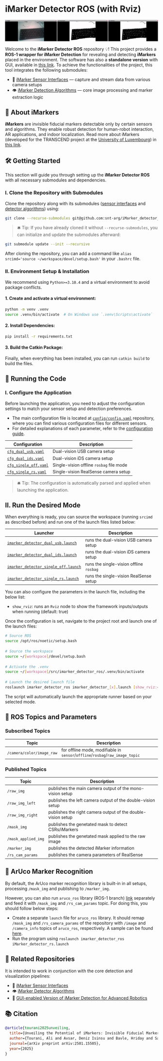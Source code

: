 # iMarker Detector ROS (with Rviz)

![iMarker Detector ROS](docs/demo.gif "iMarker Detector ROS")

Welcome to the **iMarker Detector ROS** repository 💡!
This project provides a **ROS-1 wrapper for iMarker Detection** for revealing and detecting **iMarkers** placed in the environment.
The software has also a **standalone version** with GUI, available in [this link](https://github.com/snt-arg/iMarker_detector_standalone).
To achieve the functionalities of the project, this tool integrates the following submodules:

- 🔌 [iMarker Sensor Interfaces](https://github.com/snt-arg/iMarker_sensors) — capture and stream data from various camera setups
- 👁️ [iMarker Detection Algorithms](https://github.com/snt-arg/iMarker_algorithms) — core image processing and marker extraction logic

## 🧠 About iMarkers

**iMarkers** are invisible fiducial markers detectable only by certain sensors and algorithms. They enable robust detection for human-robot interaction, AR applications, and indoor localization.
Read more about iMarkers (developed for the TRANSCEND project at the [University of Luxembourg](https://www.uni.lu/en/)) in [this link](https://snt-arg.github.io/iMarkers/).

## 🛠️ Getting Started

This section will guide you through setting up the **iMarker Detector ROS** with all necessary submodules and dependencies.

### I. Clone the Repository with Submodules

Clone the repository along with its submodules ([sensor interfaces](https://github.com/snt-arg/iMarker_sensors) and [detector algorithms](https://github.com/snt-arg/iMarker_algorithms)) using:

```bash
git clone --recurse-submodules git@github.com:snt-arg/iMarker_detector_ros.git
```

> 🛎️ Tip: If you have already cloned it without `--recurse-submodules`, you can initialize and update the submodules afterward:

```bash
git submodule update --init --recursive
```

After cloning the repository, you can add a command like `alias srcimd='source ~/workspace/devel/setup.bash'` in your `.bashrc` file.

### II. Environment Setup & Installation

We recommend using `Python>=3.10.4` and a virtual environment to avoid package conflicts.

#### 1. Create and activate a virtual environment:

```bash
python -m venv .venv
source .venv/bin/activate  # On Windows use `.venv\Scripts\activate`
```

#### 2. Install Dependencies:

```bash
pip install -r requirements.txt
```

#### 3. Build the Catkin Package:

Finally, when everything has been installed, you can run `catkin build` to build the files.

## 🚀 Running the Code

### I. Configure the Application

Before launching the application, you need to adjust the configuration settings to match your sensor setup and detection preferences.

- The main configuration file is located at [`config/config.yaml`](./config/) repository, where you can find various configuration files for different sensors.
- For detailed explanations of each parameter, refer to the [configuration guide](./config/README.md).

| Configuration                                      | Description                              |
| -------------------------------------------------- | ---------------------------------------- |
| [`cfg_dual_usb.yaml`](/config/cfg_dual_usb.yaml)   | Dual-vision USB camera setup             |
| [`cfg_dual_ids.yaml`](/config/cfg_dual_ids.yaml)   | Dual-vision iDS camera setup             |
| [`cfg_single_off.yaml`](/config/cfg_off.yaml)      | Single-vision offline `rosbag` file mode |
| [`cfg_single_rs.yaml`](/config/cfg_single_rs.yaml) | Single-vision RealSense camera setup     |

> 🛎️ Tip: The configuration is automatically parsed and applied when launching the application.

## II. Run the Desired Mode

When everything is ready, you can source the workspace (running `srcimd` as described before) and run one of the launch files listed below:

| Launcher                                                                           | Description                             |
| ---------------------------------------------------------------------------------- | --------------------------------------- |
| [`imarker_detector_dual_usb.launch`](/launch/imarker_detector_dual_usb.launch)     | runs the dual-vision USB camera setup   |
| [`imarker_detector_dual_ids.launch`](/launch/imarker_detector_dual_ids.launch)     | runs the dual-vision iDS camera setup   |
| [`imarker_detector_single_off.launch`](/launch/imarker_detector_single_off.launch) | runs the single-vision offline `rosbag` |
| [`imarker_detector_single_rs.launch`](/launch/imarker_detector_single_rs.launch)   | runs the single-vision RealSense setup  |

You can also configure the parameters in the launch file, including the below list:

- `show_rviz`: runs an `Rviz` node to show the framework inputs/outputs when running (default: true)

Once the configuration is set, navigate to the project root and launch one of the launch files:

```bash
# Source ROS
source /opt/ros/noetic/setup.bash

# Source the workspace
source ~/[workspace]/devel/setup.bash

# Activate the .venv
source ~/[workspace]/src/imarker_detector_ros/.venv/bin/activate

# Launch the desired launch file
roslaunch imarker_detector_ros imarker_detector_[x].launch [show_rviz:=false]
```

The script will automatically launch the appropriate runner based on your selected mode.

## 🤖 ROS Topics and Parameters

### Subscribed Topics

| Topic                     | Description                                                                   |
| ------------------------- | ----------------------------------------------------------------------------- |
| `/camera/color/image_raw` | for offline mode, modifiable in `sensor`/`offline`/`rosbag`/`raw_image_topic` |

### Published Topics

| Topic               | Description                                                  |
| ------------------- | ------------------------------------------------------------ |
| `/raw_img`          | publishes the main camera output of the mono-vision setup    |
| `/raw_img_left`     | publishes the left camera output of the double-vision setup  |
| `/raw_img_right`    | publishes the right camera output of the double-vision setup |
| `/mask_img`         | publishes the genetated mask to detect CSRs/iMarkers         |
| `/mask_applied_img` | publishes the genetated mask applied to the raw image        |
| `/marker_img`       | publishes the detected iMarker information                   |
| `/rs_cam_params`    | publishes the camera parameters of RealSense                 |

## 🔩 ArUco Marker Recognition

By default, the ArUco marker recognition library is built-in in all setups, processing `/mask_img` and publishing to `/marker_img`.

However, you can also run `aruco_ros` library (ROS-1 branch) [link](https://github.com/pal-robotics/aruco_ros) separately and feed it with `/mask_img` and `/rs_cam_params` topic. For doing this, you should follow below steps:

- Create a separate `launch` file for `aruco_ros` library. It should remap `/mask_img` and `/rs_camera_params` of the repository with `/image` and `/camera_info` topics of `aruco_ros`, respectively. A sample can be found [here](docs/aruco_ros_imarker.launch).
- Run the program using `roslaunch imarker_detector_ros iMarker_detector_rs.launch`

## 📎 Related Repositories

It is intended to work in conjunction with the core detection and visualization pipelines:

- 🔌 [iMarker Sensor Interfaces](https://github.com/snt-arg/iMarker_sensors)
- 👁️ [iMarker Detector Algorithms](https://github.com/snt-arg/iMarker_algorithms)
- 🤖 [GUI-enabled Version of iMarker Detection for Advanced Robotics](https://github.com/snt-arg/iMarker_detector_standalone)

## 📚 Citation

```bibtex
@article{tourani2025unveiling,
  title={Unveiling the Potential of iMarkers: Invisible Fiducial Markers for Advanced Robotics},
  author={Tourani, Ali and Avsar, Deniz Isinsu and Bavle, Hriday and Sanchez-Lopez, Jose Luis and Lagerwall, Jan and Voos, Holger},
  journal={arXiv preprint arXiv:2501.15505},
  year={2025}
}
```
